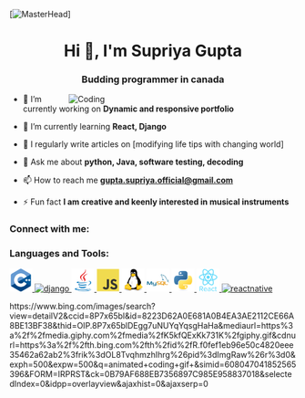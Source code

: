 [![MasterHead](https://miro.medium.com/max/1600/0*K2WLMTExLyida7OR.gif)]
<h1 align="center">Hi 👋, I'm Supriya Gupta</h1>
<h3 align="center">Budding programmer in canada</h3>
<img align="right" alt="Coding" width="400" src="https://blog.penjee.com/wp-content/uploads/2016/05/penjee-penguin-recursion-visualization.gif">

- 🔭 I’m currently working on **Dynamic and responsive portfolio**

- 🌱 I’m currently learning **React, Django**

- 📝 I regularly write articles on [modifying life tips with changing world]

- 💬 Ask me about **python, Java, software testing, decoding**

- 📫 How to reach me **gupta.supriya.official@gmail.com**

- ⚡ Fun fact **I am creative and keenly interested in musical instruments**

<h3 align="left">Connect with me:</h3>
<p align="left">
</p>

<h3 align="left">Languages and Tools:</h3>
<p align="left"> <a href="https://www.w3schools.com/cpp/" target="_blank" rel="noreferrer"> <img src="https://raw.githubusercontent.com/devicons/devicon/master/icons/cplusplus/cplusplus-original.svg" alt="cplusplus" width="40" height="40"/> </a> <a href="https://www.djangoproject.com/" target="_blank" rel="noreferrer"> <img src="https://cdn.worldvectorlogo.com/logos/django.svg" alt="django" width="40" height="40"/> </a> <a href="https://www.java.com" target="_blank" rel="noreferrer"> <img src="https://raw.githubusercontent.com/devicons/devicon/master/icons/java/java-original.svg" alt="java" width="40" height="40"/> </a> <a href="https://developer.mozilla.org/en-US/docs/Web/JavaScript" target="_blank" rel="noreferrer"> <img src="https://raw.githubusercontent.com/devicons/devicon/master/icons/javascript/javascript-original.svg" alt="javascript" width="40" height="40"/> </a> <a href="https://www.linux.org/" target="_blank" rel="noreferrer"> <img src="https://raw.githubusercontent.com/devicons/devicon/master/icons/linux/linux-original.svg" alt="linux" width="40" height="40"/> </a> <a href="https://www.mysql.com/" target="_blank" rel="noreferrer"> <img src="https://raw.githubusercontent.com/devicons/devicon/master/icons/mysql/mysql-original-wordmark.svg" alt="mysql" width="40" height="40"/> </a> <a href="https://www.python.org" target="_blank" rel="noreferrer"> <img src="https://raw.githubusercontent.com/devicons/devicon/master/icons/python/python-original.svg" alt="python" width="40" height="40"/> </a> <a href="https://reactjs.org/" target="_blank" rel="noreferrer"> <img src="https://raw.githubusercontent.com/devicons/devicon/master/icons/react/react-original-wordmark.svg" alt="react" width="40" height="40"/> </a> <a href="https://reactnative.dev/" target="_blank" rel="noreferrer"> <img src="https://reactnative.dev/img/header_logo.svg" alt="reactnative" width="40" height="40"/> </a> </p>
https://www.bing.com/images/search?view=detailV2&ccid=8P7x65bl&id=8223D62A0E681A0B4EA3AE2112CE66A8BE13BF38&thid=OIP.8P7x65blDEgg7uNUYqYqsgHaHa&mediaurl=https%3a%2f%2fmedia.giphy.com%2fmedia%2fK5kfQExKk731K%2fgiphy.gif&cdnurl=https%3a%2f%2fth.bing.com%2fth%2fid%2fR.f0fef1eb96e50c4820eee35462a62ab2%3frik%3dOL8TvqhmzhIhrg%26pid%3dImgRaw%26r%3d0&exph=500&expw=500&q=animated+coding+gif+&simid=608047041852565396&FORM=IRPRST&ck=0B79AF688EB7356897C985E958837018&selectedIndex=0&idpp=overlayview&ajaxhist=0&ajaxserp=0
